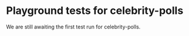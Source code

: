 # Playground tests for celebrity-polls
We are still awaiting the first test run for celebrity-polls.
